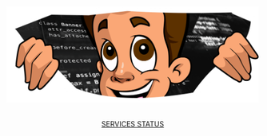 [<img src="./Profile01.png">](https://github.com/BREN0sx)
<br><br>
<p align="center">
<a href="http://status.flyhighbot.com" align="center">SERVICES STATUS
